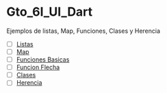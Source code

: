 # Gto_6I_UI_Dart
Ejemplos de listas, Map, Funciones, Clases y Herencia 
- [ ] [Listas](https://dartpad.dartlang.org/60e65982f439a15d10704ea7c53149f5) 
- [ ] [Map](https://dartpad.dartlang.org/f844926e1e6b961eef1928ba9955786b)
- [ ] [Funciones Basicas](https://dartpad.dartlang.org/)
- [ ] [Funcion Flecha](https://dartpad.dartlang.org/)
- [ ] [Clases](https://dartpad.dartlang.org/)
- [ ] [Herencia](https://dartpad.dartlang.org/)
